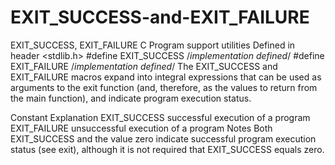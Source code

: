# EXIT_SUCCESS-and-EXIT_FAILURE
EXIT_SUCCESS, EXIT_FAILURE
 C Program support utilities 
Defined in header <stdlib.h>
#define EXIT_SUCCESS /*implementation defined*/
#define EXIT_FAILURE /*implementation defined*/
The EXIT_SUCCESS and EXIT_FAILURE macros expand into integral expressions that can be used as arguments to the exit function (and, therefore, as the values to return from the main function), and indicate program execution status.

Constant	Explanation
EXIT_SUCCESS	successful execution of a program
EXIT_FAILURE	unsuccessful execution of a program
Notes
Both EXIT_SUCCESS and the value zero indicate successful program execution status (see exit), although it is not required that EXIT_SUCCESS equals zero.
